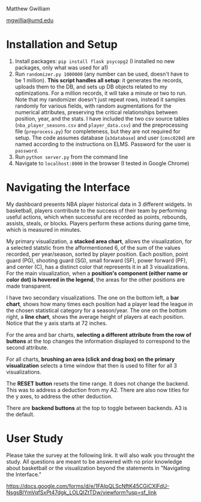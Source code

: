 Matthew Gwilliam

mgwillia@umd.edu

# Installation and Setup

1. Install packages: `pip install flask psycopg2` (I installed no new packages, only what was used for a1)
2. Run `randomizer.py 1000000` (any number can be used, doesn't have to be 1 million). **This script handles all setup**: it generates the records, uploads them to the DB, and sets up DB objects related to my optimizations. For a million records, it will take a minute or two to run. Note that my randomizer doesn't just repeat rows, instead it samples randomly for various fields, with random augmentations for the numerical attributes, preserving the critical relationships between position, year, and the stats. I have included the two csv source tables (`nba_player_seasons.csv` and `player_data.csv`) and the preprocessing file (`preprocess.py`) for completeness, but they are not required for setup. The code assumes database (`a3database`) and user (`cmsc828d`) are named according to the instructions on ELMS. Password for the user is `password`.
3. Run `python server.py` from the command line
4. Navigate to `localhost:8000` in the browser (I tested in Google Chrome)

# Navigating the Interface

My dashboard presents NBA player historical data in 3 different widgets. In basketball, players contribute to the success of their team by performing useful actions, which when successful are recorded as points, rebounds, assists, steals, or blocks. Players perform these actions during game time, which is measured in minutes.

My primary visualization, a **stacked area chart**, allows the visualization, for a selected statstic from the afformentioned 6, of the sum of the values recorded, per year/season, sorted by player position. Each position, point guard (PG), shooting guard (SG), small forward (SF), power forward (PF), and center (C), has a distinct color that represents it in all 3 visualizations. For the main visualization, when a **position's component (either name or color dot) is hovered in the legend**, the areas for the other positions are made transparent.

I have two secondary visualizations. The one on the bottom left, a **bar chart**, shows how many times each position had a player lead the league in the chosen statistical category for a season/year. The one on the bottom right, a **line chart**, shows the average height of players at each position. Notice that the y axis starts at 72 inches.

For the area and bar charts, **selecting a different attribute from the row of buttons** at the top changes the information displayed to correspond to the second attribute.

For all charts, **brushing an area (click and drag box) on the primary visualization** selects a time window that then is used to filter for all 3 visualizations.

The **RESET button** resets the time range. It does not change the backend. This was to address a deduction from my A2. There are also now titles for the y axes, to address the other deduction.

There are **backend buttons** at the top to toggle between backends. A3 is the default.

# User Study

Please take the survey at the following link. It will also walk you throught the study. All questions are meant to be answered with no prior knowledge about basketball or the visualization beyond the statements in "Navigating the Interface."

https://docs.google.com/forms/d/e/1FAIpQLScNftK45CGiCXlFdU-NsgsBIYmVqfSxPt47dgk_LOLQIZtTDw/viewform?usp=sf_link
